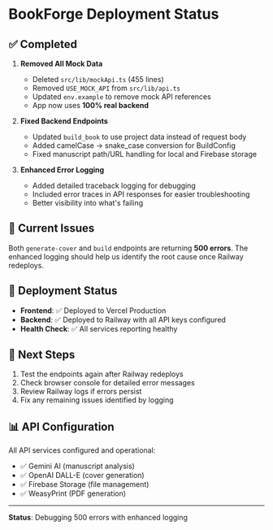 # BookForge Deployment Status

## ✅ Completed

1. **Removed All Mock Data**
   - Deleted `src/lib/mockApi.ts` (455 lines)
   - Removed `USE_MOCK_API` from `src/lib/api.ts`
   - Updated `env.example` to remove mock API references
   - App now uses **100% real backend**

2. **Fixed Backend Endpoints**
   - Updated `build_book` to use project data instead of request body
   - Added camelCase → snake_case conversion for BuildConfig
   - Fixed manuscript path/URL handling for local and Firebase storage

3. **Enhanced Error Logging**
   - Added detailed traceback logging for debugging
   - Included error traces in API responses for easier troubleshooting
   - Better visibility into what's failing

## 🔄 Current Issues

Both `generate-cover` and `build` endpoints are returning **500 errors**. The enhanced logging should help us identify the root cause once Railway redeploys.

## 🚀 Deployment Status

- **Frontend**: ✅ Deployed to Vercel Production
- **Backend**: ✅ Deployed to Railway with all API keys configured
- **Health Check**: ✅ All services reporting healthy

## 🐛 Next Steps

1. Test the endpoints again after Railway redeploys
2. Check browser console for detailed error messages
3. Review Railway logs if errors persist
4. Fix any remaining issues identified by logging

## 📊 API Configuration

All API services configured and operational:
- ✅ Gemini AI (manuscript analysis)
- ✅ OpenAI DALL-E (cover generation)
- ✅ Firebase Storage (file management)
- ✅ WeasyPrint (PDF generation)

---

**Status**: Debugging 500 errors with enhanced logging

